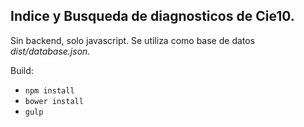 ## Indice y Busqueda de diagnosticos de **Cie10**.

Sin backend, solo javascript. Se utiliza como base de datos _dist/database.json_. 

Build: 
- `npm install`
- `bower install`
- `gulp`